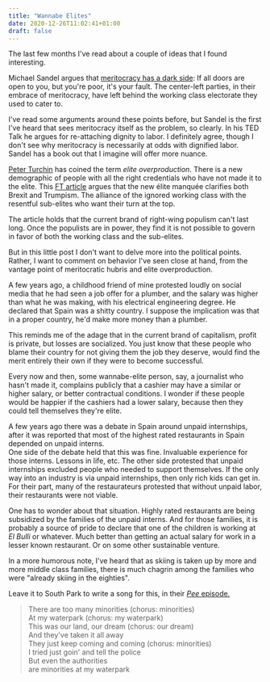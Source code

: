 ```yaml
---
title: "Wannabe Elites"
date: 2020-12-26T11:02:41+01:00
draft: false
---
```


The last few months I've read about a couple of ideas that I found interesting.

Michael Sandel argues that
[meritocracy has a dark side](https://www.youtube.com/watch?v=Qewckuxa9hw):
If all doors are open to
you, but you're poor, it's your fault. The center-left parties, in their embrace
of meritocracy, have left behind the working class electorate they used to cater
to.

I've read some arguments around these points before, but Sandel is the first I've
heard that sees meritocracy itself as the problem, so clearly. In his TED Talk he
argues for re-attaching dignity to labor. I definitely agree, though I don't see
why meritocracy is necessarily at odds with dignified labor. Sandel has a book
out that I imagine will offer more nuance.

[Peter Turchin](https://www.theatlantic.com/magazine/archive/2020/12/can-history-predict-future/616993/)
has coined the term *elite overproduction*. There is a new demographic
of people with all the right credentials who have not made it to the elite.
This [FT article](https://www.ft.com/content/0bf03db8-c61b-4222-8c76-4fb23988ec13)
argues that the new élite manquée clarifies both Brexit and Trumpism.
The alliance of the ignored working class with the resentful sub-elites who
want their turn at the top.

The article holds that the current brand of right-wing populism can't last long. Once
the populists are in power, they find it is not possible to govern in favor of
both the working class and the sub-elites.

But in this little post I don't want to delve more into the political points.
Rather, I want to comment on behavior I've seen close at hand, from the vantage
point of meritocratic hubris and elite overproduction.

A few years ago, a childhood friend of mine protested loudly on social media
that he had seen a job offer for a plumber, and the salary was higher than what
he was making, with his electrical engineering degree. He declared that Spain
was a shitty country. I suppose the implication was that in a proper country,
he'd make more money than a plumber.

This reminds me of the adage that in the
current brand of capitalism, profit is private, but losses are socialized. You
just know that these people who blame their country for not giving them the job
they deserve, would find the merit entirely their own if they were to become
successful.

Every now and then, some wannabe-elite person, say, a journalist who hasn't made
it, complains publicly that a cashier may have a similar or higher salary, or
better contractual conditions. I wonder if these people would be happier if the
cashiers had a lower salary, because then they could tell themselves they're
elite.

A few years ago there was a debate in Spain around unpaid internships, after it
was reported that most of the highest rated restaurants in Spain depended on unpaid
interns. \
One side of the debate held that this was fine. Invaluable experience
for those interns. Lessons in life, etc. The other side protested that
unpaid internships excluded people who needed to support themselves. If the only
way into an industry is via unpaid internships, then only rich kids can get in.\
For their part, many of the restaurateurs protested that without unpaid labor,
their restaurants were not viable.

One has to wonder about that situation. Highly rated restaurants are being
subsidized by the families of the unpaid interns. And for those families, it is
probably a source of pride to declare that one of the children is working at *El
Bulli* or whatever. Much better than getting an actual salary for work in a
lesser known restaurant. Or on some other sustainable venture.

In a more humorous note, I've heard that as skiing is taken up by more and
more middle class families, there is much chagrin among the families who were
"already skiing in the eighties".

Leave it to South Park to write a song for this, in their
[*Pee* episode.](https://www.southparkstudios.com/episodes/xenush/south-park-pee-season-13-ep-14 )

> There are too many minorities (chorus: minorities) \
> At my waterpark (chorus: my waterpark) \
> This was our land, our dream (chorus: our dream) \
> And they've taken it all away \
> They just keep coming and coming (chorus: minorities) \
> I tried just goin' and tell the police \
> But even the authorities \
> are minorities at my waterpark
